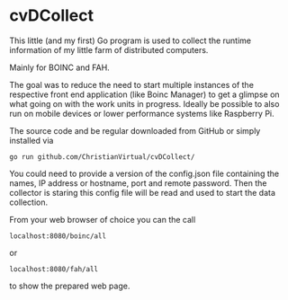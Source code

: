 # cvDCollect

This little (and my first) Go program is used to collect the runtime information of my little farm of distributed computers. 

Mainly for BOINC and FAH. 

The goal was to reduce the need to start multiple instances of the respective front end application (like Boinc Manager) to get a glimpse on what going on with the work units in progress. Ideally be possible to also run on mobile devices or lower performance systems like Raspberry Pi.

The source code and be regular downloaded from GitHub or simply installed via

```
go run github.com/ChristianVirtual/cvDCollect/
```

You could need to provide a version of the config.json file containing the names, IP address or hostname, port and remote password. Then the collector is staring this config file will be read and used to start the data collection.

From your web browser of choice you can the call 

```
localhost:8080/boinc/all
```
or
```
localhost:8080/fah/all
```

to show the prepared web page.

